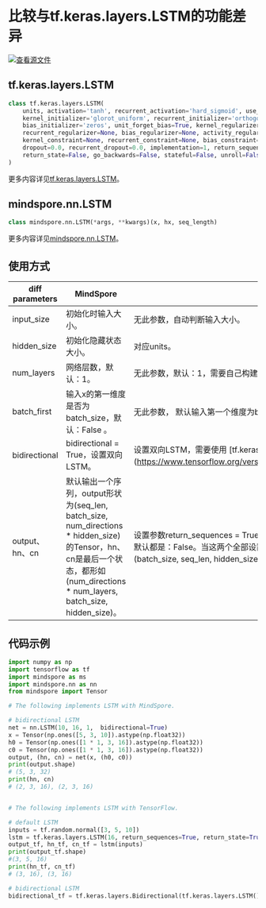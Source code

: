 # 比较与tf.keras.layers.LSTM的功能差异

[![查看源文件](https://mindspore-website.obs.cn-north-4.myhuaweicloud.com/website-images/r1.10/resource/_static/logo_source.png)](https://gitee.com/mindspore/docs/blob/r1.10/docs/mindspore/source_zh_cn/note/api_mapping/tensorflow_diff/LSTM.md)

## tf.keras.layers.LSTM

```python
class tf.keras.layers.LSTM(
    units, activation='tanh', recurrent_activation='hard_sigmoid', use_bias=True,
    kernel_initializer='glorot_uniform', recurrent_initializer='orthogonal',
    bias_initializer='zeros', unit_forget_bias=True, kernel_regularizer=None,
    recurrent_regularizer=None, bias_regularizer=None, activity_regularizer=None,
    kernel_constraint=None, recurrent_constraint=None, bias_constraint=None,
    dropout=0.0, recurrent_dropout=0.0, implementation=1, return_sequences=False,
    return_state=False, go_backwards=False, stateful=False, unroll=False, **kwargs
)
```

更多内容详见[tf.keras.layers.LSTM](https://www.tensorflow.org/versions/r1.15/api_docs/python/tf/keras/layers/LSTM)。

## mindspore.nn.LSTM

```python
class mindspore.nn.LSTM(*args, **kwargs)(x, hx, seq_length)
```

更多内容详见[mindspore.nn.LSTM](https://mindspore.cn/docs/zh-CN/r1.10/api_python/nn/mindspore.nn.LSTM.html)。

## 使用方式

| diff parameters    | MindSpore                                                                                                                                            | TensorFlow                                                                                                                                                                               |
|--------------------|------------------------------------------------------------------------------------------------------------------------------------------------------|------------------------------------------------------------------------------------------------------------------------------------------------------------------------------------------|
| input_size         | 初始化时输入大小。                                                                                                                                            | 无此参数，自动判断输入大小。                                                                                                                                                                           |
| hidden_size        | 初始化隐藏状态大小。                                                                                                                                           | 对应units。                                                                                                                                                                                 |
| num_layers         | 网络层数，默认：1。                                                                                                                                           | 无此参数，默认：1，需要自己构建1层以上的网络。                                                                                                                                                                 |
| batch_first        | 输入x的第一维度是否为batch_size，默认：False 。                                                                                                                     | 无此参数， 默认输入第一个维度为batch_size。                                                                                                                                                              |
| bidirectional      | bidirectional = True，设置双向LSTM。                                                                                                                       | 设置双向LSTM，需要使用 [tf.keras.layers.Bidirectional] (https://www.tensorflow.org/versions/r1.15/api_docs/python/tf/keras/layers/Bidirectional)。                                                 |
| output、hn、cn       | 默认输出一个序列，output形状为(seq_len, batch_size, num_directions * hidden_size)的Tensor，hn、cn是最后一个状态，都形如(num_directions * num_layers, batch_size, hidden_size)。 | 设置参数return_sequences = True，输出返回序列，return_state = True，返回最后一个状态，默认都是：False。当这两个全部设置为True，排布方式与MindSpore不同， output形如(batch_size, seq_len, hidden_size)，hn、cn都形如(batch_size, hidden_size)。 |

## 代码示例

```python
import numpy as np
import tensorflow as tf
import mindspore as ms
import mindspore.nn as nn
from mindspore import Tensor

# The following implements LSTM with MindSpore.

# bidirectional LSTM
net = nn.LSTM(10, 16, 1,  bidirectional=True)
x = Tensor(np.ones([5, 3, 10]).astype(np.float32))
h0 = Tensor(np.ones([1 * 1, 3, 16]).astype(np.float32))
c0 = Tensor(np.ones([1 * 1, 3, 16]).astype(np.float32))
output, (hn, cn) = net(x, (h0, c0))
print(output.shape)
# (5, 3, 32)
print(hn, cn)
# (2, 3, 16), (2, 3, 16)


# The following implements LSTM with TensorFlow.

# default LSTM
inputs = tf.random.normal([3, 5, 10])
lstm = tf.keras.layers.LSTM(16, return_sequences=True, return_state=True)
output_tf, hn_tf, cn_tf = lstm(inputs)
print(output_tf.shape)
#(3, 5, 16)
print(hn_tf, cn_tf)
# (3, 16), (3, 16)

# bidirectional LSTM
bidirectional_tf = tf.keras.layers.Bidirectional(tf.keras.layers.LSTM())

```

